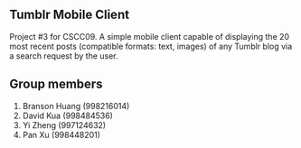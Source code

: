 ## Tumblr Mobile Client

Project #3 for CSCC09. A simple mobile client capable of displaying the 20 most recent posts (compatible formats: text, images) of any Tumblr blog via a search request by the user.

## Group members

1. Branson Huang (998216014)
2. David Kua (998484536)
3. Yi Zheng (997124632)
4. Pan Xu (998448201)
